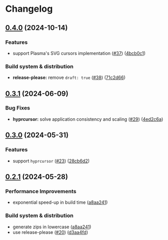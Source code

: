 # Changelog

## [0.4.0](https://github.com/catppuccin/cursors/compare/v0.3.1...v0.4.0) (2024-10-14)


### Features

* support Plasma's SVG cursors implementation ([#37](https://github.com/catppuccin/cursors/issues/37)) ([4bcb0c1](https://github.com/catppuccin/cursors/commit/4bcb0c163f5240b78627b7d246e24465b388538b))


### Build system & distribution

* **release-please:** remove `draft: true` ([#38](https://github.com/catppuccin/cursors/issues/38)) ([71c2d66](https://github.com/catppuccin/cursors/commit/71c2d66b1d5e4936efbfe726f080062ec003ee04))

## [0.3.1](https://github.com/catppuccin/cursors/compare/v0.3.0...v0.3.1) (2024-06-09)


### Bug Fixes

* **hyprcursor:** solve application consistency and scaling ([#29](https://github.com/catppuccin/cursors/issues/29)) ([4ed2c6a](https://github.com/catppuccin/cursors/commit/4ed2c6a76613825ea59e3edff50818353354a396))

## [0.3.0](https://github.com/catppuccin/cursors/compare/v0.2.1...v0.3.0) (2024-05-31)


### Features

* support `hyprcursor` ([#23](https://github.com/catppuccin/cursors/issues/23)) ([28cb6d2](https://github.com/catppuccin/cursors/commit/28cb6d2a81e7046400eb177f7131b15507468c57))

## [0.2.1](https://github.com/catppuccin/cursors/compare/v0.2.0...v0.2.1) (2024-05-28)


### Performance Improvements

* exponential speed-up in build time ([a8aa241](https://github.com/catppuccin/cursors/commit/a8aa241c085d1b318097f77d1be807a57af45417))


### Build system & distribution

* generate zips in lowercase ([a8aa241](https://github.com/catppuccin/cursors/commit/a8aa241c085d1b318097f77d1be807a57af45417))
* use release-please ([#20](https://github.com/catppuccin/cursors/issues/20)) ([d3aa4fd](https://github.com/catppuccin/cursors/commit/d3aa4fde72e57b5e189bec6ade36ffdbbe32a3d8))
